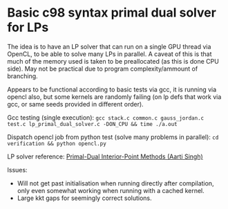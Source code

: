 # Basic c98 syntax primal dual solver for LPs

The idea is to have an LP solver that can run on a single GPU thread via OpenCL, to be able to solve many LPs in parallel.
A caveat of this is that much of the memory used is taken to be preallocated (as this is done CPU side).
May not be practical due to program complexity/ammount of branching.

Appears to be functional according to basic tests via gcc, it is running via opencl also, but some kernels are randomly failing (on lp defs that work via gcc, or same seeds provided in different order).

Gcc testing (single execution):
`gcc stack.c common.c gauss_jordan.c test.c lp_primal_dual_solver.c -DON_CPU && time ./a.out`

Dispatch opencl job from python test (solve many problems in parallel):
`cd verification && python opencl.py`

LP solver reference: [Primal-Dual Interior-Point Methods (Aarti Singh)](https://www.cs.cmu.edu/~pradeepr/convexopt/Lecture_Slides/primal-dual.pdf)

Issues:

- Will not get past initialisation when running directly after compilation, only even somewhat working when running with a cached kernel.
- Large kkt gaps for seemingly correct solutions.
